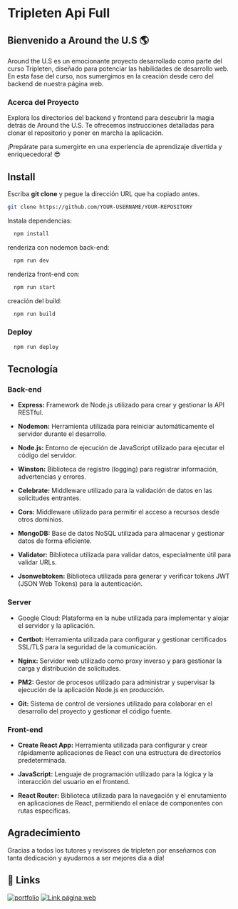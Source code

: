 # Tripleten Api Full

## Bienvenido a Around the U.S 🌎

Around the U.S es un emocionante proyecto desarrollado como parte del curso Tripleten, diseñado para potenciar las habilidades de desarrollo web. En esta fase del curso, nos sumergimos en la creación desde cero del backend de nuestra página web.

### Acerca del Proyecto

Explora los directorios del backend y frontend para descubrir la magia detrás de Around the U.S. Te ofrecemos instrucciones detalladas para clonar el repositorio y poner en marcha la aplicación.

¡Prepárate para sumergirte en una experiencia de aprendizaje divertida y enriquecedora! 😎

## Install

Escriba **git clone** y pegue la dirección URL que ha copiado antes.

```bash
git clone https://github.com/YOUR-USERNAME/YOUR-REPOSITORY
```

Instala dependencias:

```bash
  npm install
```

renderiza con nodemon back-end:

```bash
  npm run dev
```

renderiza front-end con:

```bash
  npm run start
```

creación del build:

```bash
  npm run build
```

### Deploy

```bash
  npm run deploy
```

## Tecnología

### Back-end

- **Express:** Framework de Node.js utilizado para crear y gestionar la API RESTful.

- **Nodemon:** Herramienta utilizada para reiniciar automáticamente el servidor durante el desarrollo.

- **Node.js:** Entorno de ejecución de JavaScript utilizado para ejecutar el código del servidor.

- **Winston:** Biblioteca de registro (logging) para registrar información, advertencias y errores.

- **Celebrate:** Middleware utilizado para la validación de datos en las solicitudes entrantes.

- **Cors:** Middleware utilizado para permitir el acceso a recursos desde otros dominios.

- **MongoDB:** Base de datos NoSQL utilizada para almacenar y gestionar datos de forma eficiente.

- **Validator:** Biblioteca utilizada para validar datos, especialmente útil para validar URLs.

- **Jsonwebtoken:** Biblioteca utilizada para generar y verificar tokens JWT (JSON Web Tokens) para la autenticación.

### Server

- Google Cloud: Plataforma en la nube utilizada para implementar y alojar el servidor y la aplicación.

- **Certbot:** Herramienta utilizada para configurar y gestionar certificados SSL/TLS para la seguridad de la comunicación.

- **Nginx:** Servidor web utilizado como proxy inverso y para gestionar la carga y distribución de solicitudes.

- **PM2:** Gestor de procesos utilizado para administrar y supervisar la ejecución de la aplicación Node.js en producción.

- **Git:** Sistema de control de versiones utilizado para colaborar en el desarrollo del proyecto y gestionar el código fuente.

### Front-end

- **Create React App:** Herramienta utilizada para configurar y crear rápidamente aplicaciones de React con una estructura de directorios predeterminada.

- **JavaScript:** Lenguaje de programación utilizado para la lógica y la interacción del usuario en el frontend.

- **React Router:** Biblioteca utilizada para la navegación y el enrutamiento en aplicaciones de React, permitiendo el enlace de componentes con rutas específicas.

## Agradecimiento

Gracias a todos los tutores y revisores de tripleten por enseñarnos con tanta dedicación y ayudarnos a ser mejores día a día!

## 🔗 Links

[![portfolio](https://img.shields.io/badge/my_portfolio-000?style=for-the-badge&logo=ko-fi&logoColor=white)](https://github.com/SoyIsabelMM/web_project_api_full)
[![Link página web](https://img.shields.io/badge/my_Landing-page-0000?style=for-the-badge&logo=ko-fi&logoColor=white)](https://proyectoaroundisa.twilightparadox.com)
